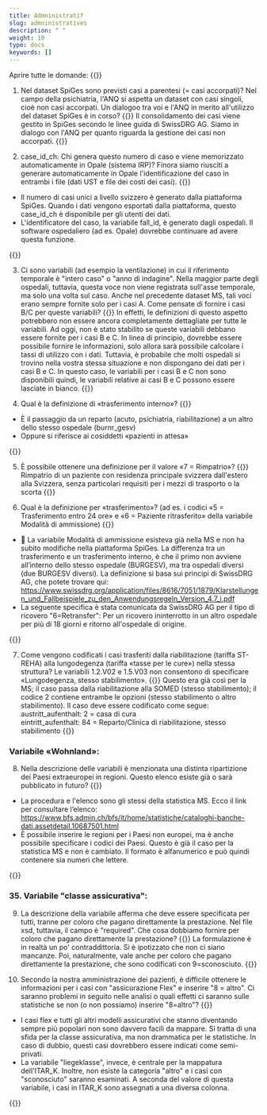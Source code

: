 ```yaml
---
title: Admninistratif
slug: admninistratives
description: " "
weight: 10
type: docs
keywords: []
---
```


Aprire tutte le domande: {{<collapsibleGroupCommand groupId="admninistratives">}}

1. Nel dataset SpiGes sono previsti casi a parentesi (= casi accorpati)? Nel campo della psichiatria, l'ANQ si aspetta un dataset con casi singoli, cioè non casi accorpati. Un dialogoo tra voi e l'ANQ in merito all'utilizzo del dataset SpiGes è in corso?
{{<collapsibleBlock groupId="admninistratives">}}
Il consolidamento dei casi viene gestito in SpiGes secondo le linee guida di SwissDRG AG. Siamo in dialogo con l'ANQ per quanto riguarda la gestione dei casi non accorpati.
{{</collapsibleBlock>}}

2. case_id_ch: Chi genera questo numero di caso e viene memorizzato automaticamente in Opale (sistema IRP)? Finora siamo riusciti a generare automaticamente in Opale l'identificazione del caso in entrambi i file (dati UST e file dei costi dei casi).
{{<collapsibleBlock groupId="admninistratives">}}
<ul>
<li> Il numero di casi unici a livello svizzero è generato dalla piattaforma SpiGes. Quando i dati vengono esportati dalla piattaforma, questo case_id_ch è disponibile per gli utenti dei dati. </li>
<li> L'identificatore del caso, la variabile fall_id, è generato dagli ospedali. Il software ospedaliero (ad es. Opale) dovrebbe continuare ad avere questa funzione. </li>
</ul>
{{</collapsibleBlock>}}

3. Ci sono variabili (ad esempio la ventilazione) in cui il riferimento temporale è "intero caso" o "anno di indagine". Nella maggior parte degli ospedali, tuttavia, questa voce non viene registrata sull'asse temporale, ma solo una volta sul caso. Anche nel precedente dataset MS, tali voci erano sempre fornite solo per i casi A. Come pensate di fornire i casi B/C per queste variabili?
{{<collapsibleBlock groupId="admninistratives">}}
In effetti, le definizioni di questo aspetto potrebbero non essere ancora completamente dettagliate per tutte le variabili. Ad oggi, non è stato stabilito se queste variabili debbano essere fornite per i casi B e C. 
In linea di principio, dovrebbe essere possibile fornire le informazioni, solo allora sarà possibile calcolare i tassi di utilizzo con i dati. Tuttavia, è probabile che molti ospedali si trovino nella vostra stessa situazione e non dispongano dei dati per i casi B e C. In questo caso, le variabili per i casi B e C non sono disponibili quindi, le variabili relative ai casi B e C possono essere lasciate in bianco.
{{</collapsibleBlock>}}

4. Qual è la definizione di «trasferimento interno»?
{{<collapsibleBlock groupId="admninistratives">}}
<ul>
<li> È il passaggio da un reparto (acuto, psichiatria, riabilitazione) a un altro dello stesso ospedale (burnr_gesv) </li>
<li> Oppure si riferisce ai cosiddetti «pazienti in attesa» </li>
</ul>
{{</collapsibleBlock>}}

5. È possibile ottenere una definizione per il valore «7 = Rimpatrio»?
{{<collapsibleBlock groupId="admninistratives">}}
Rimpatrio di un paziente con residenza principale svizzera dall'estero alla Svizzera, senza particolari requisiti per i mezzi di trasporto o la scorta 
{{</collapsibleBlock>}}

6. Qual è la definizione per «trasferimento»? (ad es. i codici «5 = Trasferimento entro 24 ore» e «6 = Paziente ritrasferito» della variabile Modalità di ammissione)
{{<collapsibleBlock groupId="admninistratives">}}
<ul>
<li> 	La variabile Modalità di ammissione esisteva già nella MS e non ha subito modifiche nella piattaforma SpiGes. La differenza tra un trasferimento e un trasferimento interno, è che il primo non avviene all’interno dello stesso ospedale (BURGESV), ma tra ospedali diversi (due BURGESV diversi). La definizione si basa sui principi di SwissDRG AG, che potete trovare qui:  <a href="https://www.swissdrg.org/application/files/8616/7051/1879/Klarstellungen_und_Fallbeispiele_zu_den_Anwendungsregeln_Version_4.7_i.pdf"> https://www.swissdrg.org/application/files/8616/7051/1879/Klarstellungen_und_Fallbeispiele_zu_den_Anwendungsregeln_Version_4.7_i.pdf </a> </li>
<li> La seguente specifica è stata comunicata da SwissDRG AG per il tipo di ricovero "6=Retransfer": Per un ricovero ininterrotto in un altro ospedale per più di 18 giorni e ritorno all'ospedale di origine.  </li>
</ul>
{{</collapsibleBlock>}}

7. Come vengono codificati i casi trasferiti dalla riabilitazione (tariffa ST-REHA) alla lungodegenza (tariffa «tasse per le cure») nella stessa struttura? Le variabili 1.2.V02 e 1.5.V03 non consentono di specificare «Lungodegenza, stesso stabilimento».
{{<collapsibleBlock groupId="admninistratives">}}
Questo era già così per la MS; il caso passa dalla riabilitazione alla SOMED (stesso stabilimento); il codice 2 contiene entrambe le opzioni (stesso stabilimento o altro stabilimento). Il caso deve essere codificato come segue: <br />
austritt_aufenthalt: 2 = casa di cura <br />
eintritt_aufenthalt: 84 = Reparto/Clinica di riabilitazione, stesso stabilimento
{{</collapsibleBlock>}}

### Variabile «Wohnland»: 

8. Nella descrizione delle variabili è menzionata una distinta ripartizione dei Paesi extraeuropei in regioni. Questo elenco esiste già o sarà pubblicato in futuro?
{{<collapsibleBlock groupId="admninistratives">}}
<ul>
<li> La procedura e l'elenco sono gli stessi della statistica MS. Ecco il link per consultare l’elenco:  <a href="https://www.bfs.admin.ch/bfs/it/home/statistiche/cataloghi-banche-dati.assetdetail.10687501.html"> https://www.bfs.admin.ch/bfs/it/home/statistiche/cataloghi-banche-dati.assetdetail.10687501.html </a> </li>
<li> È possibile inserire le regioni per i Paesi non europei, ma è anche possibile specificare i codici dei Paesi. Questo è già il caso per la statistica MS e non è cambiato. Il formato è alfanumerico e può quindi contenere sia numeri che lettere. </li>
</ul>
{{</collapsibleBlock>}}

###	35.	Variabile "classe assicurativa": 

9. La descrizione della variabile afferma che deve essere specificata per tutti, tranne per coloro che pagano direttamente la prestazione. Nel file xsd, tuttavia, il campo è "required". Che cosa dobbiamo fornire per coloro che pagano direttamente la prestazione?
{{<collapsibleBlock groupId="admninistratives">}}
La formulazione è in realtà un po' contraddittoria. Si è ipotizzato che non ci siano mancanze. Poi, naturalmente, vale anche per coloro che pagano direttamente la prestazione, che sono codificati con 9=sconosciuto.
{{</collapsibleBlock>}}

10.	Secondo la nostra amministrazione dei pazienti, è difficile ottenere le informazioni per i casi con "assicurazione Flex" e inserire "8 = altro".  Ci saranno problemi in seguito nelle analisi o quali effetti ci saranno sulle statistiche se non (o non possiamo) inserire "8=altro"?
{{<collapsibleBlock groupId="admninistratives">}}
<ul>
<li> I casi flex e tutti gli altri modelli assicurativi che stanno diventando sempre più popolari non sono davvero facili da mappare. Si tratta di una sfida per la classe assicurativa, ma non drammatica per le statistiche. In caso di dubbio, questi casi dovrebbero essere indicati come semi-privati. </li>
<li> La variabile "liegeklasse", invece, è centrale per la mappatura dell'ITAR_K. Inoltre, non esiste la categoria "altro" e i casi con "sconosciuto" saranno esaminati. A seconda del valore di questa variabile, i casi in ITAR_K sono assegnati a una diversa colonna. </li>
</ul>
{{</collapsibleBlock>}}
